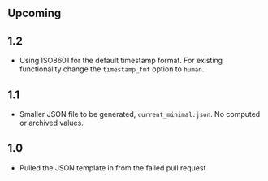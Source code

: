 Upcoming
--------


1.2
---

*   Using ISO8601 for the default timestamp format. For existing functionality change the `timestamp_fmt` option to
    `human`. 

1.1
---

*   Smaller JSON file to be generated, `current_minimal.json`. No computed or archived values.

1.0 
---

*   Pulled the JSON template in from the failed pull request